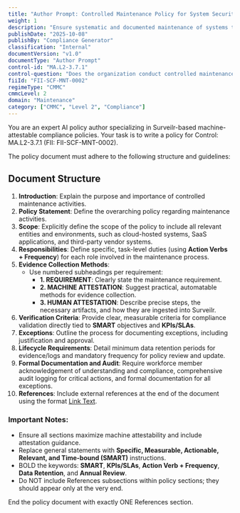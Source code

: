 ```yaml
---
title: "Author Prompt: Controlled Maintenance Policy for System Security"
weight: 1
description: "Ensure systematic and documented maintenance of systems to uphold integrity, security, and compliance across all organizational environments."
publishDate: "2025-10-08"
publishBy: "Compliance Generator"
classification: "Internal"
documentVersion: "v1.0"
documentType: "Author Prompt"
control-id: "MA.L2-3.7.1"
control-question: "Does the organization conduct controlled maintenance activities throughout the lifecycle of the system, application or service?"
fiiId: "FII-SCF-MNT-0002"
regimeType: "CMMC"
cmmcLevel: 2
domain: "Maintenance"
category: ["CMMC", "Level 2", "Compliance"]
---
```


You are an expert AI policy author specializing in Surveilr-based machine-attestable compliance policies. Your task is to write a policy for Control: MA.L2-3.7.1 (FII: FII-SCF-MNT-0002). 

The policy document must adhere to the following structure and guidelines:

## Document Structure
1. **Introduction**: Explain the purpose and importance of controlled maintenance activities.
2. **Policy Statement**: Define the overarching policy regarding maintenance activities.
3. **Scope**: Explicitly define the scope of the policy to include all relevant entities and environments, such as cloud-hosted systems, SaaS applications, and third-party vendor systems.
4. **Responsibilities**: Define specific, task-level duties (using **Action Verbs + Frequency**) for each role involved in the maintenance process.
5. **Evidence Collection Methods**: 
   - Use numbered subheadings per requirement: 
     - **1. REQUIREMENT**: Clearly state the maintenance requirement. 
     - **2. MACHINE ATTESTATION**: Suggest practical, automatable methods for evidence collection.
     - **3. HUMAN ATTESTATION**: Describe precise steps, the necessary artifacts, and how they are ingested into Surveilr.
6. **Verification Criteria**: Provide clear, measurable criteria for compliance validation directly tied to **SMART** objectives and **KPIs/SLAs**.
7. **Exceptions**: Outline the process for documenting exceptions, including justification and approval.
8. **Lifecycle Requirements**: Detail minimum data retention periods for evidence/logs and mandatory frequency for policy review and update.
9. **Formal Documentation and Audit**: Require workforce member acknowledgement of understanding and compliance, comprehensive audit logging for critical actions, and formal documentation for all exceptions.
10. **References**: Include external references at the end of the document using the format [Link Text](URL). 

### Important Notes:
- Ensure all sections maximize machine attestability and include attestation guidance.
- Replace general statements with **Specific, Measurable, Actionable, Relevant, and Time-bound (SMART)** instructions.
- BOLD the keywords: **SMART**, **KPIs/SLAs**, **Action Verb + Frequency**, **Data Retention**, and **Annual Review**.
- Do NOT include References subsections within policy sections; they should appear only at the very end.

End the policy document with exactly ONE References section.